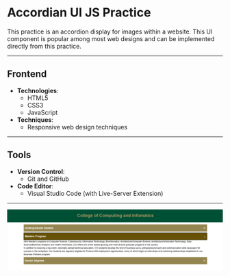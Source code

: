 # Accordian UI JS Practice 

This practice is an accordion display for images within a website. This UI component is popular among most web designs and can be implemented directly from this practice.


---

## Frontend

- **Technologies**:
  - HTML5
  - CSS3
  - JavaScript
- **Techniques**:
  - Responsive web design techniques

---

## Tools

- **Version Control**:
  - Git and GitHub
- **Code Editor**:
  - Visual Studio Code (with Live-Server Extension)

---

![Project Screenshot](Preview_Image.png)
